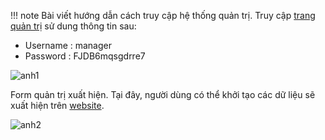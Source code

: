 !!! note
    Bài viết hướng dẫn cách truy cập hệ thống quản trị.
Truy cập [trang quản trị](http://staging.pacolano.it-s.vn:83/admin.php?/) sử dung thông tin sau:

+ Username : manager
+ Password : FJDB6mqsgdrre7

![anh1](/img/1.png)

Form quản trị xuất hiện. Tại đây, người dùng có thể khởi tạo các dữ liệu sẽ xuất hiện trên [website](http://staging.pacolano.it-s.vn:83/).

![anh2](/img/2.png)

